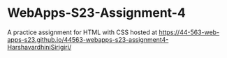 # WebApps-S23-Assignment-4
A practice assignment for HTML with CSS
hosted at  https://44-563-web-apps-s23.github.io/44563-webapps-s23-assignment4-HarshavardhiniSirigiri/
